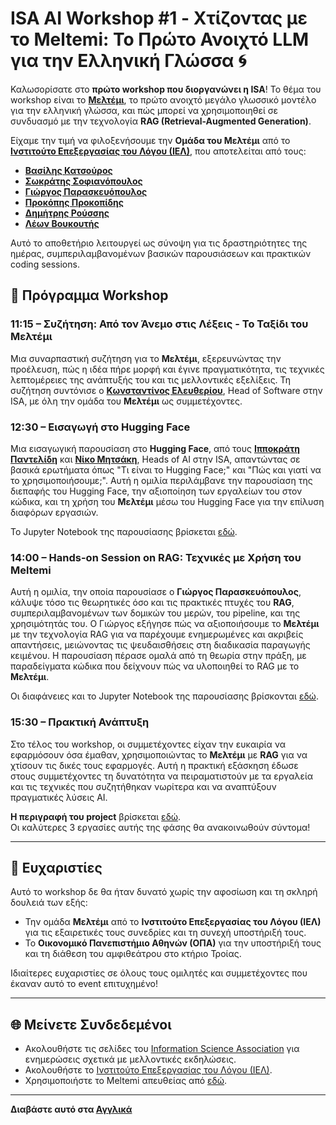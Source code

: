 # ISA AI Workshop #1 - Χτίζοντας με το Meltemi: Το Πρώτο Ανοιχτό LLM για την Ελληνική Γλώσσα 🌀

Καλωσορίσατε στο **πρώτο workshop που διοργανώνει η ISA**! Το θέμα του workshop είναι το [**Μελτέμι**](https://www.ilsp.gr/news/meltemi/), το πρώτο ανοιχτό μεγάλο γλωσσικό μοντέλο για την ελληνική γλώσσα, και πώς μπορεί να χρησιμοποιηθεί σε συνδυασμό με την τεχνολογία **RAG (Retrieval-Augmented Generation)**.  

Είχαμε την τιμή να φιλοξενήσουμε την **Ομάδα του Μελτέμι** από το [**Ινστιτούτο Επεξεργασίας του Λόγου (ΙΕΛ)**](https://www.ilsp.gr/en/home-2/), που αποτελείται από τους:  

- [**Βασίλης Κατσούρος**](https://www.linkedin.com/in/vassilis-katsouros-bb07751b0/)  
- [**Σωκράτης Σοφιανόπουλος**](https://www.linkedin.com/in/sokratis-sofianopoulos-ba624b6/)  
- [**Γιώργος Παρασκευόπουλος**](https://www.linkedin.com/in/geopar/)  
- [**Προκόπης Προκοπίδης**](https://www.linkedin.com/in/prokopis-prokopidis-6891a6150/)  
- [**Δημήτρης Ρούσσης**](https://www.linkedin.com/in/dimitrios-roussis/)  
- [**Λέων Βουκουτής**](https://www.linkedin.com/in/leon-voukoutis-867761301/)  

Αυτό το αποθετήριο λειτουργεί ως σύνοψη για τις δραστηριότητες της ημέρας, συμπεριλαμβανομένων βασικών παρουσιάσεων και πρακτικών coding sessions.

## 📅 Πρόγραμμα Workshop

### **11:15 – Συζήτηση: Από τον Άνεμο στις Λέξεις - Το Ταξίδι του Μελτέμι**
Μια συναρπαστική συζήτηση για το **Μελτέμι**, εξερευνώντας την προέλευση, πώς η ιδέα πήρε μορφή και έγινε πραγματικότητα, τις τεχνικές λεπτομέρειες της ανάπτυξής του και τις μελλοντικές εξελίξεις. Τη συζήτηση συντόνισε ο [**Κωνσταντίνος Ελευθερίου**](https://www.linkedin.com/in/konstantinos-eleutheriou/), Head of Software στην ISA, με όλη την ομάδα του **Μελτέμι** ως συμμετέχοντες.

### **12:30 – Εισαγωγή στο Hugging Face**
Μια εισαγωγική παρουσίαση στο **Hugging Face**, από τους [**Ιπποκράτη Παντελίδη**](https://www.linkedin.com/in/ippokratis-pantelidis/) και [**Νίκο Μητσάκη**](https://www.linkedin.com/in/nikos-mitsakis/), Heads of AI στην ISA, απαντώντας σε βασικά ερωτήματα όπως "Τι είναι το Hugging Face;" και "Πώς και γιατί να το χρησιμοποιήσουμε;". Αυτή η ομιλία περιλάμβανε την παρουσίαση της διεπαφής του Hugging Face, την αξιοποίηση των εργαλείων του στον κώδικα, και τη χρήση του **Μελτέμι** μέσω του Hugging Face για την επίλυση διαφόρων εργασιών.  

Το Jupyter Notebook της παρουσίασης βρίσκεται [εδώ](https://github.com/infosciassoc/Meltemi-Workshop/blob/main/Hugging%20Face%20Intro/Hugging_Face_Intro.ipynb).

### **14:00 – Hands-on Session on RAG: Τεχνικές με Χρήση του Meltemi**
Αυτή η ομιλία, την οποία παρουσίασε ο **Γιώργος Παρασκευόπουλος**, κάλυψε τόσο τις θεωρητικές όσο και τις πρακτικές πτυχές του **RAG**, συμπεριλαμβανομένων των δομικών του μερών, του pipeline, και της χρησιμότητάς του. Ο Γιώργος εξήγησε πώς να αξιοποιήσουμε το **Μελτέμι** με την τεχνολογία RAG για να παρέχουμε ενημερωμένες και ακριβείς απαντήσεις, μειώνοντας τις ψευδαισθήσεις στη διαδικασία παραγωγής κειμένου. Η παρουσίαση πέρασε ομαλά από τη θεωρία στην πράξη, με παραδείγματα κώδικα που δείχνουν πώς να υλοποιηθεί το RAG με το **Μελτέμι**.  

Οι διαφάνειες και το Jupyter Notebook της παρουσίασης βρίσκονται [εδώ](https://github.com/infosciassoc/Meltemi-Workshop/tree/main/RAG%20Session).

### **15:30 – Πρακτική Ανάπτυξη**
Στο τέλος του workshop, οι συμμετέχοντες είχαν την ευκαιρία να εφαρμόσουν όσα έμαθαν, χρησιμοποιώντας το **Μελτέμι** με **RAG** για να χτίσουν τις δικές τους εφαρμογές. Αυτή η πρακτική εξάσκηση έδωσε στους συμμετέχοντες τη δυνατότητα να πειραματιστούν με τα εργαλεία και τις τεχνικές που συζητήθηκαν νωρίτερα και να αναπτύξουν πραγματικές λύσεις AI.  

**Η περιγραφή του project** βρίσκεται [εδώ](https://github.com/infosciassoc/Meltemi-Workshop/blob/main/Hands-On%20Development/Project_Description.pdf).  
Οι καλύτερες 3 εργασίες αυτής της φάσης θα ανακοινωθούν σύντομα!

---

## 🙌 Ευχαριστίες

Αυτό το workshop δε θα ήταν δυνατό χωρίς την αφοσίωση και τη σκληρή δουλειά των εξής:  
- Την ομάδα **Μελτέμι** από το **Ινστιτούτο Επεξεργασίας του Λόγου (ΙΕΛ)** για τις εξαιρετικές τους συνεδρίες και τη συνεχή υποστήριξή τους.
- Το **Οικονομικό Πανεπιστήμιο Αθηνών (ΟΠΑ)** για την υποστήριξή τους και τη διάθεση του αμφιθεάτρου στο κτήριο Τροίας.

Ιδιαίτερες ευχαριστίες σε όλους τους ομιλητές και συμμετέχοντες που έκαναν αυτό το event επιτυχημένο!

---

## 🌐 Μείνετε Συνδεδεμένοι
- Ακολουθήστε τις σελίδες του [Information Science Association](https://linktr.ee/infosciassoc?fbclid=PAZXh0bgNhZW0CMTEAAaa_snzbL5HR2VZW6YEUyCCZ5PujY594YXBrrOhnY7Ga9h5a5tjupAXVznc_aem_ISJ-vHH8_WG0KWVZAxVkNg) για ενημερώσεις σχετικά με μελλοντικές εκδηλώσεις.  
- Ακολουθήστε το [Ινστιτούτο Επεξεργασίας του Λόγου (ΙΕΛ)](https://www.linkedin.com/company/ilsp-athenarc/posts/?feedView=all).
- Χρησιμοποιήστε το Meltemi απευθείας από [εδώ](https://huggingface.co/ilsp/Meltemi-7B-Instruct-v1.5).

---

**Διαβάστε αυτό στα [Αγγλικά](README.md)**
